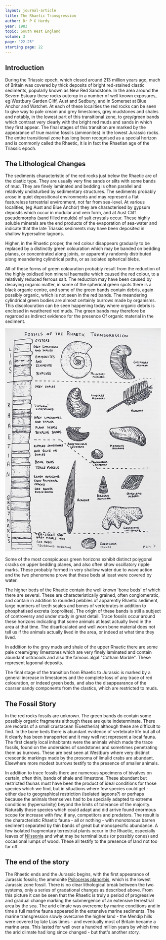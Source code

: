 ```yaml
---
layout: journal-article
title: The Rhaetic Transgression
author: Dr P G Hardy
year: 1983
topic: South West England
volume: 3
page: "22-25"
starting page: 22
---
```

<h2>Introduction</h2>
During the Triassic epoch, which closed around 213 million years ago, much of Britain was covered by thick deposits of bright red-stained clastic sediments, popularly known as New Red Sandstone. In the area around the Severn Estuary these rocks outcrop in a number of well known exposures, eg Westbury Garden Cliff, Aust and Sedbury, and in Somerset at Blue Anchor and Watchet. At each of these localities the red rocks can be seen to give way to pale cream and grey limestones, grey mudstones and shales and notably, in the lowest part of this transitional zone, to grey/green bands which contrast very clearly with the bright red muds and sands in which they first appear. The final stages of this transition are marked by the appearance of true marine fossils (ammonites) in the lowest Jurassic rocks. The entire transitional zone has long been recognised as a special horizon and is commonly called the Rhaetic, it is in fact the Rhaetian age of the Triassic epoch.

<h2>The Lithological Changes</h2>
The sediments characteristic of the red rocks just below the Rhaetic are of the clastic type. They are usually very fine sands or silts with some bands of mud. They are finely laminated and bedding is often parallel and relatively undisturbed by sedimentary structures. The sediments probably arose in quiet depositional environments and may represent a flat featureless terrestrial environment, not far from sea-level. At various localities, (eg Aust and Blue Anchor) they are characterised by gypsum deposits which occur in modular and vein form, and at Aust Cliff pseudomorphs (sand filled moulds) of salt crystals occur. These highly soluble minerals are the end products of the evaporation of sea-water and indicate that the late Triassic sediments may have been deposited in shallow hypersaline lagoons.

Higher, in the Rhaetic proper, the red colour disappears gradually to be replaced by a distinctly green colouration which may be banded on bedding planes, or concentrated along joints, or apparently randomly distributed along meandering cylindrical paths, or as isolated spherical blebs.

All of these forms of green colouration probably result from the reduction of the highly oxidised iron mineral haematite which caused the red colour, to a relatively reduced ferrous salt. The reduction may have been caused by decaying organic matter, in some of the spherical green spots there is a black organic centre, and some of the green bands contain debris, again possibly organic, which is not seen in the red bands. The meandering cylindrical green bodies are almost certainly burrows made by organisms. This discolouration can be seen happening today where organic debris is enclosed in weathered red muds. The green bands may therefore be regarded as indirect evidence for the presence Of organic material in the sediment.

<img src="assets/rhaetic-transgression-fossils.jpg">

Some of the most conspicuous green horizons exhibit distinct polygonal cracks on upper bedding planes, and also often show oscillatory ripple marks. These probably formed in very shallow water due to wave action and the two phenomena prove that these beds at least were covered by water.  

The higher beds of the Rhaetic contain the well known 'bone beds' of which there are several. These are characteristically grained, often conglomeratic, and contain in addition to rounded pebbles of apparently Rhaetic sediment, large numbers of teeth scales and bones of vertebrates in addition to phosphatised excreta (coprolites). The origin of these bands is still a subject of controversy and under study in great detail. Trace fossils occur around these horizons indicating that some animals at least actually lived in the area at that time. The disarticulated and well worn bone material does not tell us if the animals actually lived in the area, or indeed at what time they lived.

In addition to the grey muds and shale of the upper Rhaetic there are some pale cream/grey limestones which are very finely laminated and contain abundant ostracods and also the famous algal "Cotham Marble". These represent lagoonal deposits.

The final stage of the transition from Rhaetic to Jurassic is marked by a general increase in limestones and the complete loss of any trace of red colouration, or indeed green beds, and also the disappearance of the coarser sandy components from the clastics, which are restricted to muds.

<h2>The Fossil Story</h2>
In the red rocks fossils are unknown. The green bands do contain some possibly organic fragments although these are quite indeterminate. There are records of a small crustacean (Euestheria) although these are difficult to find. In the bone beds there is abundant evidence of vertebrate life but all of it clearly has been transported and it may well not represent a local fauna. The first clearly local inhabitants were the animals which made the trace fossils, found on the undersides of sandstones and sometimes penetrating them as burrows. These are best seen at Westbury where very distinct crescentic markings made by the prosoma of limulid crabs are abundant. Elsewhere more modest burrows testify to the presence of smaller animals.

In addition to trace fossils there are numerous specimens of bivalves on certain, often thin, bands of shale and limestone. These abundant but restricted faunas must have been the product of ideal conditions for those species which we find, but in situations where few species could get - either due to geographical restriction (isolated lagoons?) or perhaps because the animals themselves had to be specially adapted to extreme conditions (hypersalinity) beyond the limits of tolerance of the majority. Naturally those species which could adapt and did arrive found enormous scope for increase with few, if any, competitors and predators. The result is the characteristic Rhaetic fauna - all or nothing - with monotonous barren sediment separated by thin bands of great but monospecific abundance. A few isolated fragmentary terrestrial plants occur in the Rhaetic, especially leaves of <u>Nilssonia</u> and what may be terminal buds (or possibly cones) and occasional lumps of wood. These all testify to the presence of land not too far off. 

<h2>The end of the story</h2>
The Rhaetic ends and the Jurassic begins, with the first appearance of Jurassic fossils; the ammonite <u>Psiloceras planorbis</u>, which is the lowest Jurassic zone fossil. There is no clear lithological break between the two systems, only a series of gradational changes as described above. From this picture it can be seen that the Rhaetic is truly a period of progressive and gradual change marking the submergence of an extensive terrestrial area by the sea. The arid climate was overcome by marine conditions and in time a full marine fauna appeared in the extensive marine sediments. The marine transgression slowly overcame the higher land - the Mendip hills were covered by late Lias times - and eventually most of Britain became a marine area. This lasted for well over a hundred million years by which time the arid climate had long since changed - but that's another story.